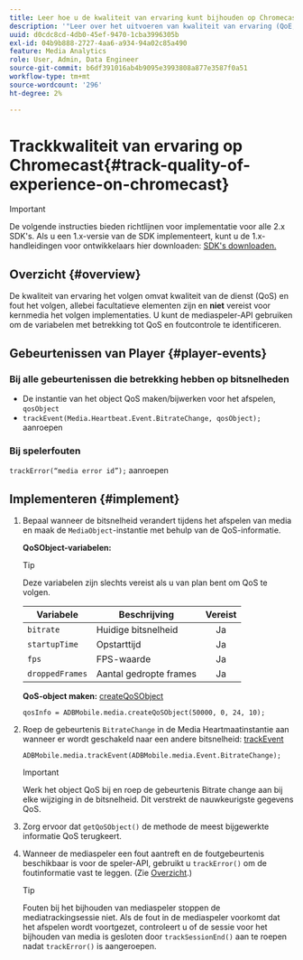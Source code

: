 ```yaml
---
title: Leer hoe u de kwaliteit van ervaring kunt bijhouden op Chromecast
description: '"Leer over het uitvoeren van kwaliteit van ervaring (QoE, QoS) het volgen gebruikend Media SDK op Chromecast."'
uuid: d0cdc8cd-4db0-45ef-9470-1cba3996305b
exl-id: 04b9b888-2727-4aa6-a934-94a02c85a490
feature: Media Analytics
role: User, Admin, Data Engineer
source-git-commit: b6df391016ab4b9095e3993808a877e3587f0a51
workflow-type: tm+mt
source-wordcount: '296'
ht-degree: 2%

---
```


# Trackkwaliteit van ervaring op Chromecast{#track-quality-of-experience-on-chromecast}

>[!IMPORTANT]
>
>De volgende instructies bieden richtlijnen voor implementatie voor alle 2.x SDK&#39;s. Als u een 1.x-versie van de SDK implementeert, kunt u de 1.x-handleidingen voor ontwikkelaars hier downloaden: [SDK&#39;s downloaden.](/help/sdk-implement/download-sdks.md)

## Overzicht {#overview}

De kwaliteit van ervaring het volgen omvat kwaliteit van de dienst (QoS) en fout het volgen, allebei facultatieve elementen zijn en **niet** vereist voor kernmedia het volgen implementaties. U kunt de mediaspeler-API gebruiken om de variabelen met betrekking tot QoS en foutcontrole te identificeren.

## Gebeurtenissen van Player {#player-events}

### Bij alle gebeurtenissen die betrekking hebben op bitsnelheden

* De instantie van het object QoS maken/bijwerken voor het afspelen, `qosObject`
* `trackEvent(Media.Heartbeat.Event.BitrateChange, qosObject);` aanroepen

### Bij spelerfouten

`trackError(“media error id”);` aanroepen

## Implementeren {#implement}

1. Bepaal wanneer de bitsnelheid verandert tijdens het afspelen van media en maak de `MediaObject`-instantie met behulp van de QoS-informatie.

   **QoSObject-variabelen:**

   >[!TIP]
   >
   >Deze variabelen zijn slechts vereist als u van plan bent om QoS te volgen.

   | Variabele | Beschrijving | Vereist |
   | --- | --- | :---: |
   | `bitrate` | Huidige bitsnelheid | Ja |
   | `startupTime` | Opstarttijd | Ja |
   | `fps` | FPS-waarde | Ja |
   | `droppedFrames` | Aantal gedropte frames | Ja |

   **QoS-object maken:** [createQoSObject](https://adobe-marketing-cloud.github.io/media-sdks/reference/chromecast/ADBMobile.media.html#.createQoSObject)

   ```
   qosInfo = ADBMobile.media.createQoSObject(50000, 0, 24, 10); 
   ```

1. Roep de gebeurtenis `BitrateChange` in de Media Heartmaatinstantie aan wanneer er wordt geschakeld naar een andere bitsnelheid: [trackEvent](https://adobe-marketing-cloud.github.io/media-sdks/reference/chromecast/ADBMobile.media.html#.trackEvent)

   ```
   ADBMobile.media.trackEvent(ADBMobile.media.Event.BitrateChange); 
   ```

   >[!IMPORTANT]
   >
   >Werk het object QoS bij en roep de gebeurtenis Bitrate change aan bij elke wijziging in de bitsnelheid. Dit verstrekt de nauwkeurigste gegevens QoS.

1. Zorg ervoor dat `getQoSObject()` de methode de meest bijgewerkte informatie QoS terugkeert.
1. Wanneer de mediaspeler een fout aantreft en de foutgebeurtenis beschikbaar is voor de speler-API, gebruikt u `trackError()` om de foutinformatie vast te leggen. (Zie [Overzicht](/help/sdk-implement/track-errors/track-errors-overview.md).)

   >[!TIP]
   >
   >Fouten bij het bijhouden van mediaspeler stoppen de mediatrackingsessie niet. Als de fout in de mediaspeler voorkomt dat het afspelen wordt voortgezet, controleert u of de sessie voor het bijhouden van media is gesloten door `trackSessionEnd()` aan te roepen nadat `trackError()` is aangeroepen.
